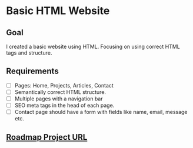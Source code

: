 # Basic HTML Website
## Goal
I created a basic website using HTML. Focusing on using correct HTML tags and structure.
## Requirements
- [ ] Pages: Home, Projects, Articles, Contact
- [ ] Semantically correct HTML structure.
- [ ] Multiple pages with a navigation bar
- [ ] SEO meta tags in the head of each page.
- [ ] Contact page should have a form with fields like name, email, message etc.
## <a href="https://roadmap.sh/projects/basic-html-website">Roadmap Project URL</a>
